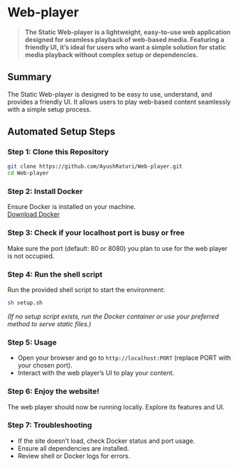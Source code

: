 # Web-player

> **The Static Web-player is a lightweight, easy-to-use web application designed for seamless playback of web-based media. Featuring a friendly UI, it’s ideal for users who want a simple solution for static media playback without complex setup or dependencies.**

## Summary
The Static Web-player is designed to be easy to use, understand, and provides a friendly UI. It allows users to play web-based content seamlessly with a simple setup process.

## Automated Setup Steps

### Step 1: Clone this Repository
```bash
git clone https://github.com/AyushRaturi/Web-player.git
cd Web-player
```

### Step 2: Install Docker
Ensure Docker is installed on your machine.  
[Download Docker](https://docs.docker.com/get-docker/)

### Step 3: Check if your localhost port is busy or free
Make sure the port (default: 80 or 8080) you plan to use for the web player is not occupied.

### Step 4: Run the shell script
Run the provided shell script to start the environment:
```bash
sh setup.sh
```
*(If no setup script exists, run the Docker container or use your preferred method to serve static files.)*

### Step 5: Usage
- Open your browser and go to `http://localhost:PORT` (replace PORT with your chosen port).
- Interact with the web player’s UI to play your content.

### Step 6: Enjoy the website!
The web player should now be running locally. Explore its features and UI.

### Step 7: Troubleshooting
- If the site doesn't load, check Docker status and port usage.
- Ensure all dependencies are installed.
- Review shell or Docker logs for errors.
